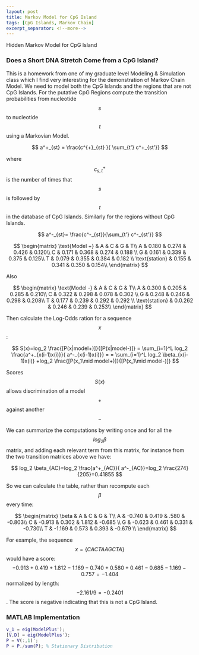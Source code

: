 ```yaml
---
layout: post
title: Markov Model for CpG Island
tags: [CpG Islands, Markov Chain]
excerpt_separator: <!--more-->
---
```

Hidden Markov Model for CpG Island

<!--more-->

### Does a Short DNA Stretch Come from a CpG Island?

This is a homework from one of my graduate level Modeling & Simulation class which I find very interesting for the demonstration of Markov Chain Model. We need to model both the CpG Islands and the regions that are not CpG Islands. For the putative CpG Regions compute the transition probabilities from nucleotide $$s$$ to nucleotide $$t$$ using a Markovian Model.

$$
a^+_{st} = \frac{c^{+}_{st} }{ \sum_{t'} c^+_{st'}}
$$

where $$c^+_{s,t}$$ is the number of times that $$s$$ is followed by $$t$$ in the database of CpG Islands. Similarly for the regions without CpG Islands.

$$
a^-_{st}= \frac{c^-_{st}}{\sum_{t'} c^-_{st'}}
$$


$$
    \begin{matrix} 
    \text{Model +} & A & C & G & T\\ 
    A & 0.180 & 0.274 & 0.426 & 0.120\\
    C & 0.171 & 0.368 & 0.274 & 0.188 \\
    G & 0.161 & 0.339 & 0.375 & 0.125\\ 
    T & 0.079 & 0.355 & 0.384 & 0.182 \\ 
    \text{station} & 0.155 & 0.341 & 0.350 & 0.154\\
    \end{matrix}
$$

Also

$$
    \begin{matrix} 
    \text{Model -} & A & C & G & T\\ 
    A & 0.300 & 0.205 & 0.285 & 0.210\\ 
    C & 0.322 & 0.298 & 0.078 & 0.302 \\ 
    G & 0.248 & 0.246 & 0.298 & 0.208\\ 
    T & 0.177 & 0.239 & 0.292 & 0.292 \\ 
    \text{station} & 0.0.262 & 0.246 & 0.239 & 0.253\\
    \end{matrix} 
$$

Then calculate the Log-Odds ration for a sequence $$x$$:

$$
    S(x)=log_2 \frac{[P(x|model+)]}{[P(x|model-)]} = \sum_{i=1}^L log_2 \frac{a^+_{x(i-1)x(i)}}{ a^-_{x(i-1)x(i)}} = = \sum_{i=1}^L log_2 \beta_{x(i-1)x(i)} +log_2 \frac{[P(x_1\mid model+)]}{[P(x_1\mid model-)]}
$$

Scores $$S(x)$$ allows discrimination of a model $$+$$ against another $$-$$

We can summarize the computations by writing once and for all the $$log_2 \beta$$ matrix, and adding each relevant term from this matrix, for instance from the two transition matrices above we have:

$$
log_2 \beta_{AC}=log_2 \frac{a^+_{AC}}{ a^-_{AC}}=log_2 \frac{274}{205}=0.41855
$$

So we can calculate the table, rather than recompute each $$\beta$$ every time:

$$
\begin{matrix}  
\beta & A & C & G & T\\ 
A & -0.740 & 0.419 & .580 & -0.803\\ 
C & -0.913 & 0.302 & 1.812 & -0.685 \\ 
G & -0.623 & 0.461 & 0.331 & -0.730\\ 
T & -1.169 & 0.573 & 0.393 & -0.679 \\ 
\end{matrix} 
$$

For example, the sequence $$x = \{CACTAAGCTA\}$$ would have a score: $$-0.913+0.419+1.812-1.169-0.740+0.580+0.461-0.685-1.169-0.757=-1.404$$ normalized by length: $$-2.161/9=-0.2401$$. The score is negative indicating that this is not a CpG Island. 

### MATLAB Implementation

```matlab
v_1 = eig(ModelPlus');
[V,D] = eig(ModelPlus');
P = V(:,1)';
P = P./sum(P); % Stationary Distribution
```

